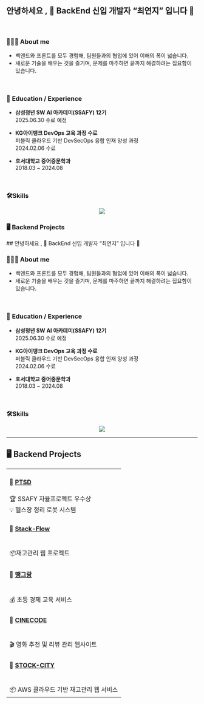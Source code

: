 ## 안녕하세요 , 🌟 BackEnd 신입 개발자 “최연지” 입니다 🌟

<br>

<h3>👩🏻‍💻 <b>About me</b></h3>

- 백엔드와 프론트를 모두 경험해, 팀원들과의 협업에 있어 이해의 폭이 넓습니다.
- 새로운 기술을 배우는 것을 즐기며, 문제를 마주하면 끝까지 해결하려는 집요함이 있습니다.
  
<br>


<h3>🏫 <b>Education / Experience</b></h3>

- **삼성청년 SW AI 아카데미(SSAFY) 12기**  
  2025.06.30 수료 예정

- **KG아이뱅크 DevOps 교육 과정 수료**  
  퍼블릭 클라우드 기반 DevSecOps 융합 인재 양성 과정  
  2024.02.06 수료

- **호서대학교 중어중문학과**  
  2018.03 ~ 2024.08 

<br>
<h3>🛠️<b>Skills</b></h3>
<p align="center">
<a href="https://skillicons.dev">
  <img src="https://skillicons.dev/icons?i=java,py,js,nodejs,react,vue,django,spring,gradle,postgres,mysql,aws,jenkins,docker,linux,nginx,git,github,gitlab,postman,idea,pycharm,vscode,notion" />
</a>

</p>

<h3>🖥️<b> Backend Projects</b></h3>
## 안녕하세요 , 🌟 BackEnd 신입 개발자 “최연지” 입니다 🌟

<br>

<h3>👩🏻‍💻 <b>About me</b></h3>

- 백엔드와 프론트를 모두 경험해, 팀원들과의 협업에 있어 이해의 폭이 넓습니다.  
- 새로운 기술을 배우는 것을 즐기며, 문제를 마주하면 끝까지 해결하려는 집요함이 있습니다.

<br>

<h3>🏫 <b>Education / Experience</b></h3>

- **삼성청년 SW AI 아카데미(SSAFY) 12기**  
  2025.06.30 수료 예정

- **KG아이뱅크 DevOps 교육 과정 수료**  
  퍼블릭 클라우드 기반 DevSecOps 융합 인재 양성 과정  
  2024.02.06 수료

- **호서대학교 중어중문학과**  
  2018.03 ~ 2024.08 

<br>

<h3>🛠️<b>Skills</b></h3>

<p align="center">
<a href="https://skillicons.dev">
  <img src="https://skillicons.dev/icons?i=java,py,js,nodejs,react,vue,django,spring,gradle,postgres,mysql,aws,jenkins,docker,linux,nginx,git,github,gitlab,postman,idea,pycharm,vscode,notion" />
</a>
</p>

---

## 🖥️ <b>Backend Projects</b>

<table>
  <tr>
    <td>
      <h4>🚀 <a href="https://github.com/yeonji3038/PTSD-PJT.git">PTSD</a></h4>
      🏆 SSAFY 자율프로젝트 우수상 
      <br/>💡 헬스장 정리 로봇 시스템
    </td>
  </tr>
  <tr>
    <td>
      <h4>🚀 <a href="https://github.com/yeonji3038/StackFlow-PJT.git">Stack-Flow</a></h4>
      <br/>📦재고관리 웹 프로젝트
  </tr>
  <tr>
    <td>
      <h4>🚀 <a href="https://github.com/yeonji3038/Ttaengrang-PJT.git">땡그랑</a></h4>
      <br/>💰 초등 경제 교육 서비스
    </td>
  </tr>
    <tr>
    <td>
      <h4>🚀 <a href="https://github.com/yeonji3038/CineCode-PJT.git">CINECODE</a></h4>
      <br/>🎬 영화 추천 및 리뷰 관리 웹사이트
    </td>
  </tr>
    <tr>
    <td>
      <h4>🚀 <a href="https://github.com/yeonji3038/STOCK-CITY-PJT.git">STOCK-CITY</a></h4>
      <br/>📦 AWS 클라우드 기반 재고관리 웹 서비스
    </td>
  </tr>
</table>



<!--
**yeonji3038/yeonji3038** is a ✨ _special_ ✨ repository because its `README.md` (this file) appears on your GitHub profile.

Here are some ideas to get you started:

- 🔭 I’m currently working on ...
- 🌱 I’m currently learning ...
- 👯 I’m looking to collaborate on ...
- 🤔 I’m looking for help with ...
- 💬 Ask me about ...
- 📫 How to reach me: ...
- 😄 Pronouns: ...
- ⚡ Fun fact: ...
-->
